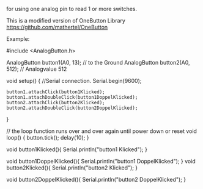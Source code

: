 for using one analog pin to read 1 or more switches.

This is a modified version of OneButton Library
https://github.com/mathertel/OneButton

Example:


#include <AnalogButton.h>


AnalogButton button1(A0, 13); // to the Ground
AnalogButton button2(A0, 512); // Analogvalue 512

void setup() {
	//Serial connection.
	Serial.begin(9600);	
	
	button1.attachClick(button1Klicked);
	button1.attachDoubleClick(button1DoppelKlicked);
	button2.attachClick(button2Klicked);
	button2.attachDoubleClick(button2DoppelKlicked);
}

// the loop function runs over and over again until power down or reset
void loop() {
	button.tick();
	delay(10);
}

void button1Klicked(){
	Serial.println("button1 Klicked");
}

void button1DoppelKlicked(){
	Serial.println("button1 DoppelKlicked");
}
void button2Klicked(){
	Serial.println("button2 Klicked");
}

void button2DoppelKlicked(){
	Serial.println("button2 DoppelKlicked");
}